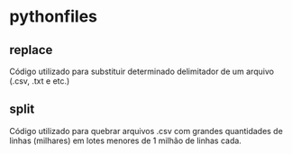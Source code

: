 # pythonfiles

## replace
Código utilizado para substituir determinado delimitador de um arquivo (.csv, .txt e etc.)

## split
Código utilizado para quebrar arquivos .csv com grandes quantidades de linhas (milhares) em lotes menores de 1 milhão de linhas cada.
